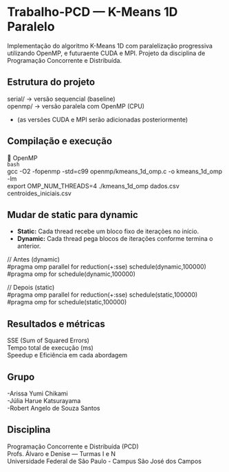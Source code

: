 # Trabalho-PCD — K-Means 1D Paralelo
Implementação do algoritmo K-Means 1D com paralelização progressiva utilizando OpenMP, e futuraente CUDA e MPI. 
Projeto da disciplina de Programação Concorrente e Distribuída.

## Estrutura do projeto
serial/ → versão sequencial (baseline)  
openmp/ → versão paralela com OpenMP (CPU)  
- (as versões CUDA e MPI serão adicionadas posteriormente)  

## Compilação e execução
🔹 OpenMP  
```bash```  
gcc -O2 -fopenmp -std=c99 openmp/kmeans_1d_omp.c -o kmeans_1d_omp -lm  
export OMP_NUM_THREADS=4 ./kmeans_1d_omp dados.csv centroides_iniciais.csv    

## Mudar de static para dynamic
- **Static:** Cada thread recebe um bloco fixo de iterações no início.  
- **Dynamic:** Cada thread pega blocos de iterações conforme termina o anterior.   

// Antes (dynamic)  
#pragma omp parallel for reduction(+:sse) schedule(dynamic,100000)  
#pragma omp for schedule(dynamic,100000)  

// Depois (static)  
#pragma omp parallel for reduction(+:sse) schedule(static,100000)  
#pragma omp for schedule(static,100000)  

## Resultados e métricas
SSE (Sum of Squared Errors)  
Tempo total de execução (ms)  
Speedup e Eficiência em cada abordagem  


## Grupo
-Arissa Yumi Chikami  
-Júlia Harue Katsurayama  
-Robert Angelo de Souza Santos  

## Disciplina

Programação Concorrente e Distribuída (PCD)  
Profs. Álvaro e Denise — Turmas I e N  
Universidade Federal de São Paulo - Campus São José dos 
Campos  



